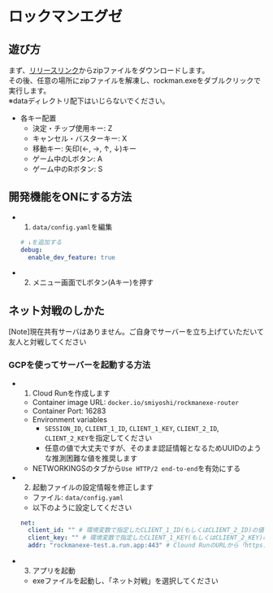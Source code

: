 # ロックマンエグゼ

## 遊び方

まず、[リリースリンク](https://github.com/sh-miyoshi/go-rockmanexe/releases/download/v0.12/project.zip)からzipファイルをダウンロードします。  
その後、任意の場所にzipファイルを解凍し、rockman.exeをダブルクリックで実行します。  
※dataディレクトリ配下はいじらないでください。

- 各キー配置
  - 決定・チップ使用キー: Z
  - キャンセル・バスターキー: X
  - 移動キー: 矢印(←, →, ↑, ↓)キー
  - ゲーム中のLボタン: A
  - ゲーム中のRボタン: S

## 開発機能をONにする方法

- 1. `data/config.yaml`を編集

  ```config.yaml
  # ↓を追加する
  debug:
    enable_dev_feature: true
  ```

- 2. メニュー画面でLボタン(Aキー)を押す

## ネット対戦のしかた

\[Note\]現在共有サーバはありません。ご自身でサーバーを立ち上げていただいて友人と対戦してください

### GCPを使ってサーバーを起動する方法

- 1. Cloud Runを作成します
  - Container image URL: `docker.io/smiyoshi/rockmanexe-router`
  - Container Port: 16283
  - Environment variables
    - `SESSION_ID`, `CLIENT_1_ID`, `CLIENT_1_KEY`, `CLIENT_2_ID`, `CLIENT_2_KEY`を指定してください
    - 任意の値で大丈夫ですが、そのまま認証情報となるためUUIDのような推測困難な値を推奨します
  - NETWORKINGSのタブから`Use HTTP/2 end-to-end`を有効にする
- 2. 起動ファイルの設定情報を修正します
  - ファイル: `data/config.yaml`
  - 以下のように設定してください

  ```yaml
  net:
    client_id: "" # 環境変数で指定したCLIENT_1_ID(もしくはCLIENT_2_ID)の値
    client_key: "" # 環境変数で指定したCLIENT_1_KEY(もしくはCLIENT_2_KEY)の値
    addr: "rockmanexe-test.a.run.app:443" # Clound RunのURLから「https://」を除いて「:443」を付与したアドレス
  ```

- 3. アプリを起動
  - exeファイルを起動し、「ネット対戦」を選択してください
